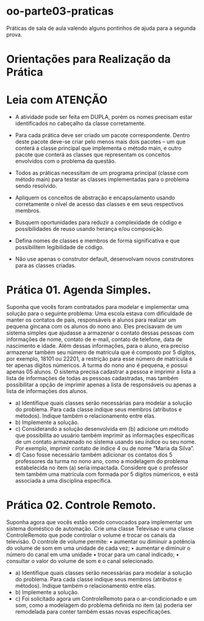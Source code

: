 # oo-parte03-praticas
Práticas de sala de aula valendo alguns pontinhos de ajuda para a segunda prova.

# Orientações para Realização da Prática
# Leia com ATENÇÃO

- A atividade pode ser feita em DUPLA, porém os nomes precisam estar identificados no cabeçalho da classe corretamente.

- Para cada prática deve ser criado um pacote correspondente. Dentro deste pacote deve-se criar pelo menos mais dois pacotes – um que conterá a classe principal que implementa o método main, e outro pacote que conterá as classes que representam os conceitos envolvidos com o problema da questão. 
 
- Todos as práticas necessitam de um programa principal (classe com método main) para testar as classes implementadas para o problema sendo resolvido.

- Apliquem os conceitos de abstração e encapsulamento usando corretamente o nível de acesso das classes e em seus respectivos membros.

- Busquem oportunidades para reduzir  a complexidade de código e possibilidades de reuso usando herança e/ou composição.

- Defina nomes de classes e membros de forma significativa e que possibilitem legibilidade de código.

- Não use apenas o construtor default, desenvolvam novos construtores para as classes criadas.

# Prática 01. Agenda Simples.
Suponha que vocês foram contratados para modelar e implementar uma solução para o seguinte problema:
Uma escola estava com dificuldade de manter os contatos de pais, responsáveis e alunos para realizar um pequena gincana com os alunos do nono ano. Eles precisavam de um sistema simples que ajudasse a armazenar o contato dessas pessoas com informações de nome, contato de e-mail, contato de telefone, data de nascimento e idade. Além dessas informações, para o aluno, era preciso armazenar também seu número de matrícula que é composto por 5 dígitos, por exemplo, 18101 ou 22201, a restrição para esse número de matrícula é ter apenas dígitos númericos. A turma do nono ano é pequena, e possui apenas 05 alunos. O sistema precisa cadastrar a pessoa e imprimir a lista a lista de informações de todas as pessoas cadastradas, mas também possibilitar a opção de imprimir apenas a lista de responsáveis ou apenas a lista de informações dos alunos.
- a)	Identifique quais classes serão necessárias para modelar a solução do problema. Para cada classe indique seus membros (atributos e métodos). Indique também o relacionamento entre elas.
- b)	Implemente a solução. 
- c)	Considerando a solução desenvolvida em (b) adicione um método que possibilita ao usuário também imprimir as informações específicas de um contato armazenado no sistema usando seu índice ou seu nome. Por exemplo, imprimir contato de índice 4 ou de nome “Maria da Silva”.
- d)	Caso fosse necessário também adicionar os contatos dos 5 professores da turma no nono ano, como a modelagem do problema estabelecida no item (a) seria impactada. Considere que o professor tem também uma matrícula com formada por 5 dígitos númericos, e está associada a uma disciplina específica.

# Prática 02. Controle Remoto.
Suponha agora que vocês estão sendo convocados para implementar um sistema doméstico de automação. Crie uma classe Televisao e uma classe ControleRemoto que pode controlar o volume e trocar os canais da televisão. O controle de volume permite:
•	aumentar ou diminuir a potência do volume de som em uma unidade de cada vez;
•	aumentar e diminuir o número do canal em uma unidade
•	trocar para um canal indicado;
•	consultar o valor do volume de som e o canal selecionado.
- a)	Identifique quais classes serão necessárias para modelar a solução do problema. Para cada classe indique seus membros (atributos e métodos). Indique também o relacionamento entre elas.
- b)	Implemente a solução. 
- c)	Foi solicitado agora um ControleRemoto para o ar-condicionado e um som, como a modelagem do problema definida no item (a) poderia ser remodelada para conter também essas novas especificações.